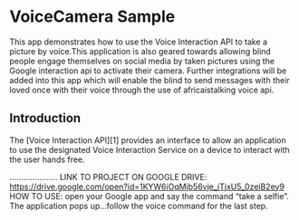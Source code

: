 VoiceCamera Sample
===================================

This app demonstrates how to use the Voice Interaction API to take
a picture by voice.This application is also geared towards allowing blind people engage themselves on social media by taken pictures using the Google interaction api to activate their camera. Further integrations will be added into this app which will enable the blind to send messages with their loved once with their voice through the use of africaistalking voice api.

Introduction
------------

The [Voice Interaction API][1] provides an interface to allow an application
to use the designated Voice Interaction Service on a device to interact with
the user hands free.


.....................
LINK TO PROJECT ON GOOGLE DRIVE: https://drive.google.com/open?id=1KYW6iOqMjb56vje_iTjxU5_0zeiB2ey9
HOW TO USE: open your Google app and say the command “take a selfie”. The application pops up...follow the voice command for the last step. 








